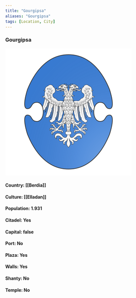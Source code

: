 ```yaml
---
title: "Gourgipsa"
aliases: "Gourgipsa"
tags: [Location, City]
---
```

### Gourgipsa
![](attachment/1ecd54a454126f3768f6ce0d9a0caae3.svg)

#### Country: [[Berdia]]

#### Culture: [[Elladan]]

#### Population: 1.931

#### Citadel: Yes

#### Capital: false

#### Port: No

#### Plaza: Yes

#### Walls: Yes

#### Shanty: No

#### Temple: No

